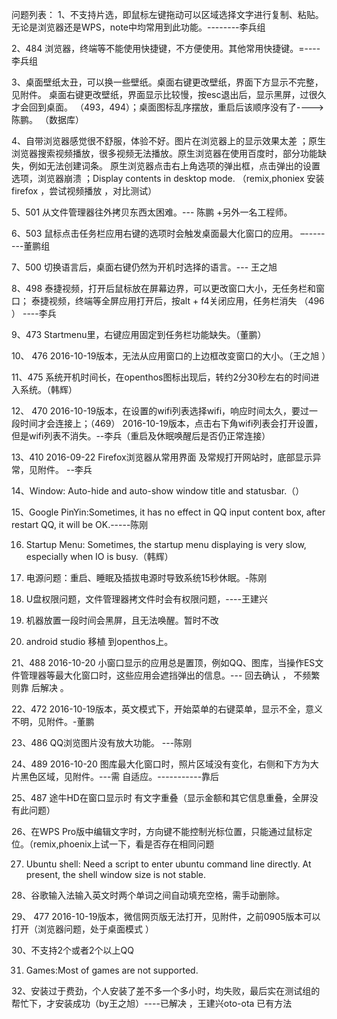 问题列表：
1、不支持片选，即鼠标左键拖动可以区域选择文字进行复制、粘贴。无论是浏览器还是WPS，note中均常用到此功能。--------李兵组

2、484 浏览器，终端等不能使用快捷键，不方便使用。其他常用快捷键。=----李兵组

3、桌面壁纸太丑，可以换一些壁纸。桌面右键更改壁纸，界面下方显示不完整，见附件。 桌面右键更改壁纸，界面显示比较慢，按esc退出后，显示黑屏，过很久才会回到桌面。 （493，494）；桌面图标乱序摆放，重启后该顺序没有了---->陈鹏。 （数据库）

4、自带浏览器感觉很不舒服，体验不好。图片在浏览器上的显示效果太差 ；原生浏览器搜索视频播放，很多视频无法播放。原生浏览器在使用百度时，部分功能缺失，例如无法创建词条。 原生浏览器点击右上角选项的弹出框，点击弹出的设置选项，浏览器崩溃 ；Display contents in desktop mode. （remix,phoniex 安装firefox ，尝试视频播放 ，对比测试）

5、501 从文件管理器往外拷贝东西太困难。--- 陈鹏 +另外一名工程师。

6、503 鼠标点击任务栏应用右键的选项时会触发桌面最大化窗口的应用。 –--------董鹏组 

7、500 切换语言后，桌面右键仍然为开机时选择的语言。--- 王之旭

8、498 泰捷视频，打开后鼠标放在屏幕边界，可以更改窗口大小，无任务栏和窗口； 泰捷视频，终端等全屏应用打开后，按alt + f4关闭应用，任务栏消失 （496 ） ----李兵

9、473 Startmenu里，右键应用固定到任务栏功能缺失。（董鹏）

10、 476 2016-10-19版本，无法从应用窗口的上边框改变窗口的大小。（王之旭 ）

11、475 系统开机时间长，在openthos图标出现后，转约2分30秒左右的时间进入系统。（韩辉）

12、 470 2016-10-19版本，在设置的wifi列表选择wifi，响应时间太久，要过一段时间才会连接上；（469） 2016-10-19版本，点击右下角wifi列表会打开设置，但是wifi列表不消失。--李兵（重启及休眠唤醒后是否仍正常连接）

13、410 2016-09-22 Firefox浏览器从常用界面 及常规打开网站时，底部显示异常，见附件。 --李兵

14、Window: Auto-hide and auto-show window title and statusbar.（）

15、Google PinYin:Sometimes, it has no effect in QQ input content box, after restart QQ, it will be OK.-----陈刚

16. Startup Menu: Sometimes, the startup menu displaying is very slow, especially when IO is busy.（韩辉）

17. 电源问题：重启、睡眠及插拔电源时导致系统15秒休眠。-陈刚

18. U盘权限问题，文件管理器拷文件时会有权限问题，----王建兴

19. 机器放置一段时间会黑屏，且无法唤醒。暂时不改

20. android studio 移植 到openthos上。

21、488 2016-10-20 小窗口显示的应用总是置顶，例如QQ、图库，当操作ES文件管理器等最大化窗口时，这些应用会遮挡弹出的信息。--- 回去确认 ， 不频繁则靠 后解决 。

22、472 2016-10-19版本，英文模式下，开始菜单的右键菜单，显示不全，意义不明，见附件。-董鹏 

23、486 QQ浏览图片没有放大功能。 ---陈刚

24、489 2016-10-20 图库最大化窗口时，照片区域没有变化，右侧和下方为大片黑色区域，见附件。---需 自适应。-----------靠后

25、487 途牛HD在窗口显示时 有文字重叠（显示金额和其它信息重叠，全屏没有此问题）

26、在WPS Pro版中编辑文字时，方向键不能控制光标位置，只能通过鼠标定位。（remix,phoenix上试一下，看是否存在相同问题

27. Ubuntu shell: Need a script to enter ubuntu command line directly. At present, the shell window size is not stable.

28、谷歌输入法输入英文时两个单词之间自动填充空格，需手动删除。

29、 477 2016-10-19版本，微信网页版无法打开，见附件，之前0905版本可以打开（浏览器问题，处于桌面模式 ）

30、不支持2个或者2个以上QQ

31. Games:Most of games are not supported.

32、安装过于费劲，个人安装了差不多一个多小时，均失败，最后实在测试组的帮忙下，才安装成功（by王之旭）----已解决 ，王建兴oto-ota 已有方法
